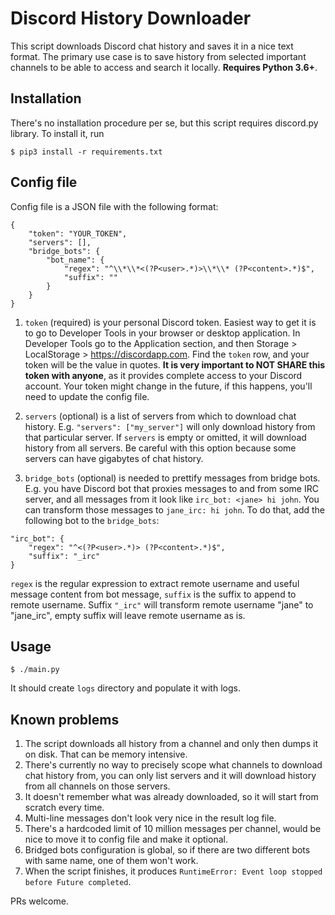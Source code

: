 # Discord History Downloader

This script downloads Discord chat history and saves it in a nice text format. The primary use case is to save history from selected important channels to be able to access and search it locally. **Requires Python 3.6+**.

## Installation

There's no installation procedure per se, but this script requires discord.py library. To install it, run

```
$ pip3 install -r requirements.txt
```

## Config file

Config file is a JSON file with the following format:

```
{
    "token": "YOUR_TOKEN",
    "servers": [],
    "bridge_bots": {
        "bot_name": {
            "regex": "^\\*\\*<(?P<user>.*)>\\*\\* (?P<content>.*)$",
            "suffix": ""
        }
    }
}
```

1. `token` (required) is your personal Discord token. Easiest way to get it is to go to Developer Tools in your browser or desktop application. In Developer Tools go to the Application section, and then Storage > LocalStorage > https://discordapp.com. Find the `token` row, and your token will be the value in quotes. **It is very important to NOT SHARE this token with anyone**, as it provides complete access to your Discord account. Your token might change in the future, if this happens, you'll need to update the config file.

2. `servers` (optional) is a list of servers from which to download chat history. E.g. `"servers": ["my_server"]` will only download history from that particular server. If `servers` is empty or omitted, it will download history from all servers. Be careful with this option because some servers can have gigabytes of chat history.

3. `bridge_bots` (optional) is needed to prettify messages from bridge bots. E.g. you have Discord bot that proxies messages to and from some IRC server, and all messages from it look like `irc_bot: <jane> hi john`. You can transform those messages to `jane_irc: hi john`. To do that, add the following bot to the `bridge_bots`:
```
"irc_bot": {
	"regex": "^<(?P<user>.*)> (?P<content>.*)$",
	"suffix": "_irc"
}
```

`regex` is the regular expression to extract remote username and useful message content from bot message, `suffix` is the suffix to append to remote username. Suffix `"_irc"` will transform remote username "jane" to "jane_irc", empty suffix will leave remote username as is.

## Usage

```
$ ./main.py
```

It should create `logs` directory and populate it with logs.

## Known problems

1. The script downloads all history from a channel and only then dumps it on disk. That can be memory intensive.
2. There's currently no way to precisely scope what channels to download chat history from, you can only list servers and it will download history from all channels on those servers.
3. It doesn't remember what was already downloaded, so it will start from scratch every time.
4. Multi-line messages don't look very nice in the result log file.
5. There's a hardcoded limit of 10 million messages per channel, would be nice to move it to config file and make it optional.
6. Bridged bots configuration is global, so if there are two different bots with same name, one of them won't work.
7. When the script finishes, it produces `RuntimeError: Event loop stopped before Future completed`.

PRs welcome.

